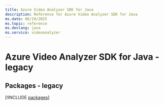 ```yaml
---
title: Azure Video Analyzer SDK for Java
description: Reference for Azure Video Analyzer SDK for Java
ms.date: 06/19/2025
ms.topic: reference
ms.devlang: java
ms.service: videoanalyzer
---
```

# Azure Video Analyzer SDK for Java - legacy
## Packages - legacy
[!INCLUDE [packages](video-analyzer-index.md)]